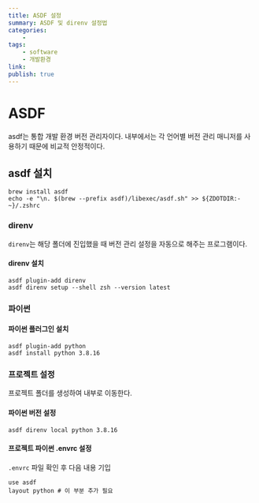 ```yaml
---
title: ASDF 설정
summary: ASDF 및 direnv 설정법
categories:
    - 
tags:
    - software
    - 개발환경
link: 
publish: true
---
```


# ASDF

asdf는 통합 개발 환경 버전 관리자이다. 내부에서는 각 언어별 버전 관리 매니저를 사용하기 때문에 비교적 안정적이다.

## asdf 설치

```shell
brew install asdf
echo -e "\n. $(brew --prefix asdf)/libexec/asdf.sh" >> ${ZDOTDIR:-~}/.zshrc
```

### direnv

`direnv`는 해당 폴더에 진입했을 때 버전 관리 설정을 자동으로 해주는 프로그램이다.

#### direnv 설치

```shell
asdf plugin-add direnv
asdf direnv setup --shell zsh --version latest
```

### 파이썬

#### 파이썬 플러그인 설치

```shell
asdf plugin-add python
asdf install python 3.8.16
```

### 프로젝트 설정

프로젝트 폴더를 생성하여 내부로 이동한다.

#### 파이썬 버전 설정

```shell
asdf direnv local python 3.8.16
```

#### 프로젝트 파이썬 .envrc 설정

`.envrc` 파일 확인 후 다음 내용 기입

```shell
use asdf
layout python # 이 부분 추가 필요
```
